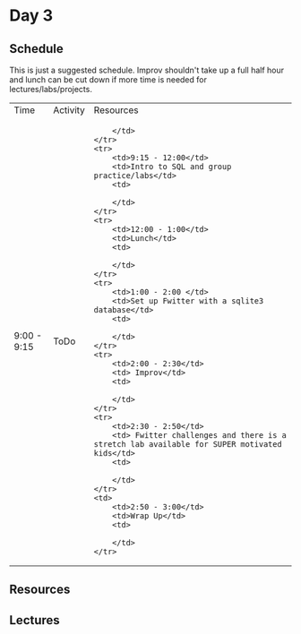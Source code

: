 # Day 3

## Schedule

This is just a suggested schedule. Improv shouldn't take up a full half hour and lunch can be cut down if more time is needed for lectures/labs/projects.

<table>
    <tr>
        <td>Time</td>
        <td>Activity</td>
        <td>Resources</td>
    </tr>
    <tr>
        <td>9:00 - 9:15</td>
        <td>ToDo</td>
        <td>

        </td>
    </tr>
    <tr>
        <td>9:15 - 12:00</td>
        <td>Intro to SQL and group practice/labs</td>
        <td>
            
        </td>
    </tr>
    <tr>
        <td>12:00 - 1:00</td>
        <td>Lunch</td>
        <td>
        
        </td>
    </tr>
    <tr>
        <td>1:00 - 2:00 </td>
        <td>Set up Fwitter with a sqlite3 database</td>
        <td>

        </td>
    </tr>
    <tr>
        <td>2:00 - 2:30</td>
        <td> Improv</td>
        <td>
        
        </td>
    </tr>
    <tr>
        <td>2:30 - 2:50</td>
        <td> Fwitter challenges and there is a stretch lab available for SUPER motivated kids</td>
        <td>

        </td>
    </tr>
    <td>
        <td>2:50 - 3:00</td>
        <td>Wrap Up</td>
        <td>

        </td>
    </tr>
</table>

## Resources

## Lectures
